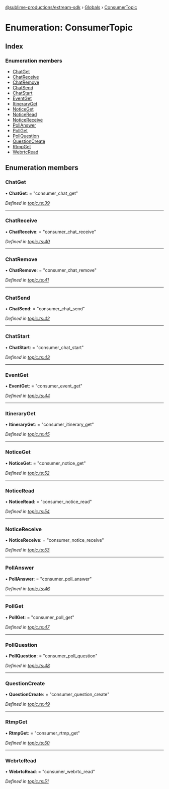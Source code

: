 [@sublime-productions/extream-sdk](../README.md) › [Globals](../globals.md) › [ConsumerTopic](consumertopic.md)

# Enumeration: ConsumerTopic

## Index

### Enumeration members

* [ChatGet](consumertopic.md#chatget)
* [ChatReceive](consumertopic.md#chatreceive)
* [ChatRemove](consumertopic.md#chatremove)
* [ChatSend](consumertopic.md#chatsend)
* [ChatStart](consumertopic.md#chatstart)
* [EventGet](consumertopic.md#eventget)
* [ItineraryGet](consumertopic.md#itineraryget)
* [NoticeGet](consumertopic.md#noticeget)
* [NoticeRead](consumertopic.md#noticeread)
* [NoticeReceive](consumertopic.md#noticereceive)
* [PollAnswer](consumertopic.md#pollanswer)
* [PollGet](consumertopic.md#pollget)
* [PollQuestion](consumertopic.md#pollquestion)
* [QuestionCreate](consumertopic.md#questioncreate)
* [RtmpGet](consumertopic.md#rtmpget)
* [WebrtcRead](consumertopic.md#webrtcread)

## Enumeration members

###  ChatGet

• **ChatGet**: = "consumer_chat_get"

*Defined in [topic.ts:39](https://github.com/Extream-SaaS/ex-sdk/blob/c4dac15/src/topic.ts#L39)*

___

###  ChatReceive

• **ChatReceive**: = "consumer_chat_receive"

*Defined in [topic.ts:40](https://github.com/Extream-SaaS/ex-sdk/blob/c4dac15/src/topic.ts#L40)*

___

###  ChatRemove

• **ChatRemove**: = "consumer_chat_remove"

*Defined in [topic.ts:41](https://github.com/Extream-SaaS/ex-sdk/blob/c4dac15/src/topic.ts#L41)*

___

###  ChatSend

• **ChatSend**: = "consumer_chat_send"

*Defined in [topic.ts:42](https://github.com/Extream-SaaS/ex-sdk/blob/c4dac15/src/topic.ts#L42)*

___

###  ChatStart

• **ChatStart**: = "consumer_chat_start"

*Defined in [topic.ts:43](https://github.com/Extream-SaaS/ex-sdk/blob/c4dac15/src/topic.ts#L43)*

___

###  EventGet

• **EventGet**: = "consumer_event_get"

*Defined in [topic.ts:44](https://github.com/Extream-SaaS/ex-sdk/blob/c4dac15/src/topic.ts#L44)*

___

###  ItineraryGet

• **ItineraryGet**: = "consumer_itinerary_get"

*Defined in [topic.ts:45](https://github.com/Extream-SaaS/ex-sdk/blob/c4dac15/src/topic.ts#L45)*

___

###  NoticeGet

• **NoticeGet**: = "consumer_notice_get"

*Defined in [topic.ts:52](https://github.com/Extream-SaaS/ex-sdk/blob/c4dac15/src/topic.ts#L52)*

___

###  NoticeRead

• **NoticeRead**: = "consumer_notice_read"

*Defined in [topic.ts:54](https://github.com/Extream-SaaS/ex-sdk/blob/c4dac15/src/topic.ts#L54)*

___

###  NoticeReceive

• **NoticeReceive**: = "consumer_notice_receive"

*Defined in [topic.ts:53](https://github.com/Extream-SaaS/ex-sdk/blob/c4dac15/src/topic.ts#L53)*

___

###  PollAnswer

• **PollAnswer**: = "consumer_poll_answer"

*Defined in [topic.ts:46](https://github.com/Extream-SaaS/ex-sdk/blob/c4dac15/src/topic.ts#L46)*

___

###  PollGet

• **PollGet**: = "consumer_poll_get"

*Defined in [topic.ts:47](https://github.com/Extream-SaaS/ex-sdk/blob/c4dac15/src/topic.ts#L47)*

___

###  PollQuestion

• **PollQuestion**: = "consumer_poll_question"

*Defined in [topic.ts:48](https://github.com/Extream-SaaS/ex-sdk/blob/c4dac15/src/topic.ts#L48)*

___

###  QuestionCreate

• **QuestionCreate**: = "consumer_question_create"

*Defined in [topic.ts:49](https://github.com/Extream-SaaS/ex-sdk/blob/c4dac15/src/topic.ts#L49)*

___

###  RtmpGet

• **RtmpGet**: = "consumer_rtmp_get"

*Defined in [topic.ts:50](https://github.com/Extream-SaaS/ex-sdk/blob/c4dac15/src/topic.ts#L50)*

___

###  WebrtcRead

• **WebrtcRead**: = "consumer_webrtc_read"

*Defined in [topic.ts:51](https://github.com/Extream-SaaS/ex-sdk/blob/c4dac15/src/topic.ts#L51)*
